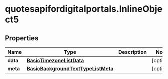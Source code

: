 # quotesapifordigitalportals.InlineObject5

## Properties

Name | Type | Description | Notes
------------ | ------------- | ------------- | -------------
**data** | [**BasicTimezoneListData**](BasicTimezoneListData.md) |  | [optional] 
**meta** | [**BasicBackgroundTextTypeListMeta**](BasicBackgroundTextTypeListMeta.md) |  | [optional] 


